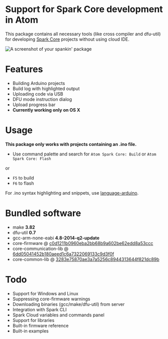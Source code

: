 # Support for Spark Core development in Atom

This package contains all necessary tools (like cross compiler and dfu-util) for developing [Spark Core](http://spark.io/) projects without using cloud IDE.

![A screenshot of your spankin' package](http://cl.ly/image/2J142C1K0r0V/atom-spark-core.gif)

# Features

* Building Arduino projects
* Build log with highlighted output
* Uploading code via USB
* DFU mode instruction dialog
* Upload progress bar
* **Currently working only on OS X**

# Usage

**This package only works with projects containing an .ino file.**

* Use command palette and search for `Atom Spark Core: Build` or `Atom Spark Core: Flash`

or

* `F5` to build
* `F6` to flash

For .ino syntax highlighting and snippets, use [language-arduino](https://atom.io/packages/language-arduino).

# Bundled software

* make **3.82**
* dfu-util **0.7**
* gcc-arm-none-eabi **4.8-2014-q2-update**
* core-firmware @ [c0d1211b0960eba2bb68b9a602be62edd8a53ccc](https://github.com/spark/core-firmware/tree/c0d1211b0960eba2bb68b9a602be62edd8a53ccc)
* core-communication-lib @ [6dd05041452b180aeed1c6a7322069133c9d3f0f](https://github.com/spark/core-communication-lib/tree/6dd05041452b180aeed1c6a7322069133c9d3f0f)
* core-common-lib @ [3283e75870ae3a7a5256c8944313644f821dc89b](https://github.com/spark/core-common-lib/tree/3283e75870ae3a7a5256c8944313644f821dc89b)

# Todo

* Support for Windows and Linux
* Suppressing core-firmware warnings
* Downloading binaries (gcc/make/dfu-util) from server
* Integration with Spark CLI
* Spark Cloud variables and commands panel
* Support for libraries
* Built-in firmware reference
* Built-in examples

